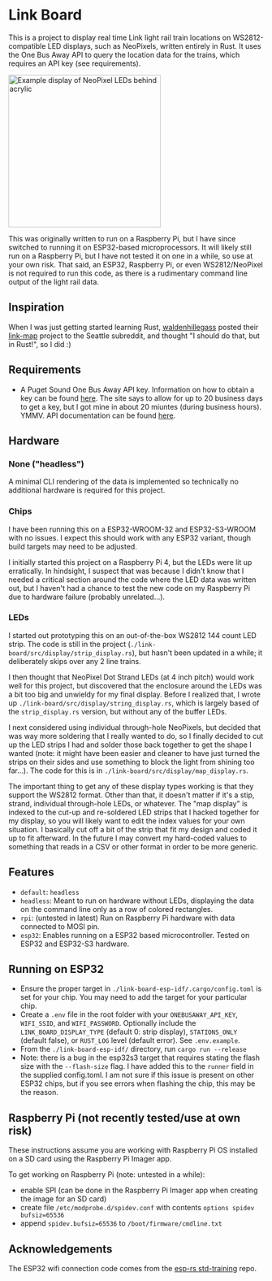 # Link Board
This is a project to display real time Link light rail train locations on WS2812-compatible LED displays, such as NeoPixels, written entirely in Rust. It uses the One Bus Away API to query the location data for the trains, which requires an API key (see requirements).

<img src="./example_display.jpg" width="300" title="Example Link display" alt="Example display of NeoPixel LEDs behind acrylic">

This was originally written to run on a Raspberry Pi, but I have since switched to running it on ESP32-based microprocessors. It will likely still run on a Raspberry Pi, but I have not tested it on one in a while, so use at your own risk. That said, an ESP32, Raspberry Pi, or even WS2812/NeoPixel is not required to run this code, as there is a rudimentary command line output of the light rail data.

## Inspiration
When I was just getting started learning Rust, [waldenhillegass](https://github.com/waldenhillegass) posted their [link-map](https://github.com/waldenhillegass/link-map) project to the Seattle subreddit, and thought "I should do that, but in Rust!", so I did :)

## Requirements
- A Puget Sound One Bus Away API key. Information on how to obtain a key can be found [here](https://www.soundtransit.org/help-contacts/business-information/open-transit-data-otd). The site says to allow for up to 20 business days to get a key, but I got mine in about 20 miuntes (during business hours). YMMV. API documentation can be found [here](https://developer.onebusaway.org/api/where).

## Hardware

### None ("headless")
A minimal CLI rendering of the data is implemented so technically no additional hardware is required for this project.

### Chips
I have been running this on a ESP32-WROOM-32 and ESP32-S3-WROOM with no issues. I expect this should work with any ESP32 variant, though build targets may need to be adjusted.

I initially started this project on a Raspberry Pi 4, but the LEDs were lit up erratically. In hindsight, I suspect that was because I didn't know that I needed a critical section around the code where the LED data was written out, but I haven't had a chance to test the new code on my Raspberry Pi due to hardware failure (probably unrelated...).

### LEDs
I started out prototyping this on an out-of-the-box WS2812 144 count LED strip. The code is still in the project (`./link-board/src/display/strip_display.rs`), but hasn't been updated in a while; it deliberately skips over any 2 line trains.

I then thought that NeoPixel Dot Strand LEDs (at 4 inch pitch) would work well for this project, but discovered that the enclosure around the LEDs was a bit too big and unwieldy for my final display. Before I realized that, I wrote up `./link-board/src/display/string_display.rs`, which is largely based of the `strip_display.rs` version, but without any of the buffer LEDs.

I next considered using individual through-hole NeoPixels, but decided that was way more soldering that I really wanted to do, so I finally decided to cut up the LED strips I had and solder those back together to get the shape I wanted (note: it might have been easier and cleaner to have just turned the strips on their sides and use something to block the light from shining too far...). The code for this is in `./link-board/src/display/map_display.rs`.

The important thing to get any of these display types working is that they support the WS2812 format. Other than that, it doesn't matter if it's a stip, strand, individual through-hole LEDs, or whatever. The "map display" is indexed to the cut-up and re-soldered LED strips that I hacked together for my display, so you will likely want to edit the index values for your own situation. I basically cut off a bit of the strip that fit my design and coded it up to fit afterward. In the future I may convert my hard-coded values to something that reads in a CSV or other format in order to be more generic.

## Features
- `default`: `headless`
- `headless`: Meant to run on hardware without LEDs, displaying the data on the command line only as a row of colored rectangles.
- `rpi`: (untested in latest) Run on Raspberry Pi hardware with data connected to MOSI pin.
- `esp32`: Enables running on a ESP32 based microcontroller. Tested on ESP32 and ESP32-S3 hardware.

## Running on ESP32
- Ensure the proper target in `./link-board-esp-idf/.cargo/config.toml` is set for your chip. You may need to add the target for your particular chip.
- Create a `.env` file in the root folder with your `ONEBUSAWAY_API_KEY`, `WIFI_SSID`, and `WIFI_PASSWORD`. Optionally include the `LINK_BOARD_DISPLAY_TYPE` (default 0: strip display), `STATIONS_ONLY` (default false), or `RUST_LOG` level (default error). See `.env.example`.
- From the `./link-board-esp-idf/` directory, run `cargo run --release`
- Note: there is a bug in the esp32s3 target that requires stating the flash size with the `--flash-size` flag. I have added this to the `runner` field in the supplied config.toml. I am not sure if this issue is present on other ESP32 chips, but if you see errors when flashing the chip, this may be the reason.

## Raspberry Pi (not recently tested/use at own risk)
These instructions assume you are working with Raspberry Pi OS installed on a SD card using the Raspberry Pi Imager app.

To get working on Raspberry Pi (note: untested in a while):
- enable SPI (can be done in the Raspberry Pi Imager app when creating the image for an SD card)
- create file `/etc/modprobe.d/spidev.conf` with contents `options spidev bufsiz=65536`
- append `spidev.bufsiz=65536` to `/boot/firmware/cmdline.txt`

## Acknowledgements
The ESP32 wifi connection code comes from the [esp-rs std-training](https://github.com/esp-rs/std-training/blob/main/common/lib/wifi/src/lib.rs) repo.